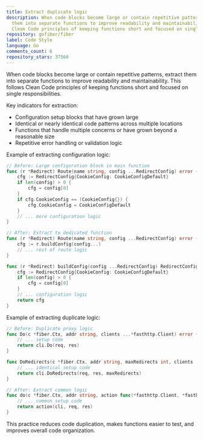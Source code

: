 ```yaml
---
title: Extract duplicate logic
description: When code blocks become large or contain repetitive patterns, extract
  them into separate functions to improve readability and maintainability. This follows
  Clean Code principles of keeping functions short and focused on single responsibilities.
repository: gofiber/fiber
label: Code Style
language: Go
comments_count: 6
repository_stars: 37560
---
```


When code blocks become large or contain repetitive patterns, extract them into separate functions to improve readability and maintainability. This follows Clean Code principles of keeping functions short and focused on single responsibilities.

Key indicators for extraction:
- Configuration setup blocks that have grown large
- Identical or nearly identical code patterns across multiple locations
- Functions that handle multiple concerns or have grown beyond a reasonable size
- Repetitive error handling or validation logic

Example of extracting configuration logic:
```go
// Before: Large configuration block in main function
func (r *Redirect) Route(name string, config ...RedirectConfig) error {
    cfg := RedirectConfig{CookieConfig: CookieConfigDefault}
    if len(config) > 0 {
        cfg = config[0]
    }
    if cfg.CookieConfig == (CookieConfig{}) {
        cfg.CookieConfig = CookieConfigDefault
    }
    // ... more configuration logic
}

// After: Extract to dedicated function
func (r *Redirect) Route(name string, config ...RedirectConfig) error {
    cfg := r.buildConfig(config...)
    // ... rest of route logic
}

func (r *Redirect) buildConfig(config ...RedirectConfig) RedirectConfig {
    cfg := RedirectConfig{CookieConfig: CookieConfigDefault}
    if len(config) > 0 {
        cfg = config[0]
    }
    // ... configuration logic
    return cfg
}
```

Example of extracting duplicate logic:
```go
// Before: Duplicate proxy logic
func Do(c *fiber.Ctx, addr string, clients ...*fasthttp.Client) error {
    // ... setup code
    return cli.Do(req, res)
}

func DoRedirects(c *fiber.Ctx, addr string, maxRedirects int, clients ...*fasthttp.Client) error {
    // ... identical setup code
    return cli.DoRedirects(req, res, maxRedirects)
}

// After: Extract common logic
func do(c *fiber.Ctx, addr string, action func(*fasthttp.Client, *fasthttp.Request, *fasthttp.Response) error, clients ...*fasthttp.Client) error {
    // ... common setup code
    return action(cli, req, res)
}
```

This practice reduces code duplication, makes functions easier to test, and improves overall code organization.